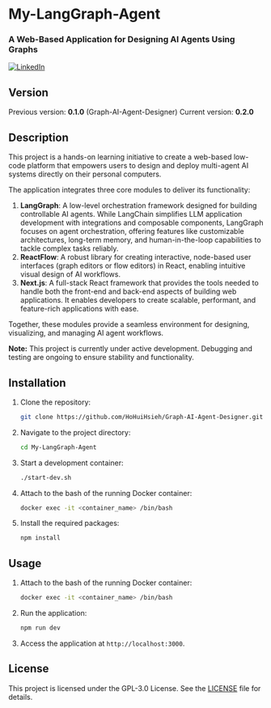 # My-LangGraph-Agent
### A Web-Based Application for Designing AI Agents Using Graphs
[![LinkedIn](https://img.shields.io/badge/LinkedIn-Connect-blue)](https://www.linkedin.com/in/HoHuiHsieh-607b70170/)

## Version
Previous version: **0.1.0** (Graph-AI-Agent-Designer)
Current version: **0.2.0**

## Description
This project is a hands-on learning initiative to create a web-based low-code platform that empowers users to design and deploy multi-agent AI systems directly on their personal computers.

The application integrates three core modules to deliver its functionality:
1. **LangGraph**: A low-level orchestration framework designed for building controllable AI agents. While LangChain simplifies LLM application development with integrations and composable components, LangGraph focuses on agent orchestration, offering features like customizable architectures, long-term memory, and human-in-the-loop capabilities to tackle complex tasks reliably.
2. **ReactFlow**: A robust library for creating interactive, node-based user interfaces (graph editors or flow editors) in React, enabling intuitive visual design of AI workflows.
3. **Next.js**: A full-stack React framework that provides the tools needed to handle both the front-end and back-end aspects of building web applications. It enables developers to create scalable, performant, and feature-rich applications with ease.

Together, these modules provide a seamless environment for designing, visualizing, and managing AI agent workflows.

**Note:** This project is currently under active development. Debugging and testing are ongoing to ensure stability and functionality.

## Installation
1. Clone the repository:
   ```bash
   git clone https://github.com/HoHuiHsieh/Graph-AI-Agent-Designer.git
   ```
2. Navigate to the project directory:
   ```bash
   cd My-LangGraph-Agent
   ```
3. Start a development container:
    ```bash
    ./start-dev.sh
    ```
    
4. Attach to the bash of the running Docker container:
    ```bash
    docker exec -it <container_name> /bin/bash
    ```

5. Install the required packages:
    ```bash
    npm install
    ```

## Usage
1. Attach to the bash of the running Docker container:
    ```bash
    docker exec -it <container_name> /bin/bash
    ```
    
2. Run the application:
   ```bash
   npm run dev
   ```
   
2. Access the application at `http://localhost:3000`.

## License
This project is licensed under the  GPL-3.0 License. See the [LICENSE](LICENSE) file for details.